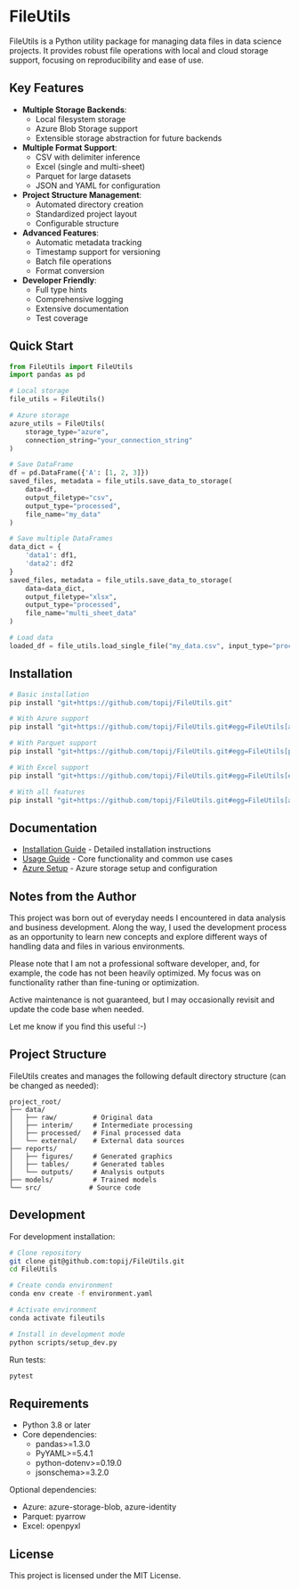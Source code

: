 # FileUtils

FileUtils is a Python utility package for managing data files in data science projects. It provides robust file operations with local and cloud storage support, focusing on reproducibility and ease of use.

## Key Features

- **Multiple Storage Backends**: 
  - Local filesystem storage
  - Azure Blob Storage support
  - Extensible storage abstraction for future backends
- **Multiple Format Support**: 
  - CSV with delimiter inference
  - Excel (single and multi-sheet)
  - Parquet for large datasets
  - JSON and YAML for configuration
- **Project Structure Management**: 
  - Automated directory creation
  - Standardized project layout
  - Configurable structure
- **Advanced Features**:
  - Automatic metadata tracking
  - Timestamp support for versioning
  - Batch file operations
  - Format conversion
- **Developer Friendly**:
  - Full type hints
  - Comprehensive logging
  - Extensive documentation
  - Test coverage

## Quick Start

```python
from FileUtils import FileUtils
import pandas as pd

# Local storage
file_utils = FileUtils()

# Azure storage
azure_utils = FileUtils(
    storage_type="azure",
    connection_string="your_connection_string"
)

# Save DataFrame
df = pd.DataFrame({'A': [1, 2, 3]})
saved_files, metadata = file_utils.save_data_to_storage(
    data=df,
    output_filetype="csv",
    output_type="processed",
    file_name="my_data"
)

# Save multiple DataFrames
data_dict = {
    'data1': df1,
    'data2': df2
}
saved_files, metadata = file_utils.save_data_to_storage(
    data=data_dict,
    output_filetype="xlsx",
    output_type="processed",
    file_name="multi_sheet_data"
)

# Load data
loaded_df = file_utils.load_single_file("my_data.csv", input_type="processed")
```

## Installation

```bash
# Basic installation
pip install "git+https://github.com/topij/FileUtils.git"

# With Azure support
pip install "git+https://github.com/topij/FileUtils.git#egg=FileUtils[azure]"

# With Parquet support
pip install "git+https://github.com/topij/FileUtils.git#egg=FileUtils[parquet]"

# With Excel support
pip install "git+https://github.com/topij/FileUtils.git#egg=FileUtils[excel]"

# With all features
pip install "git+https://github.com/topij/FileUtils.git#egg=FileUtils[all]"
```

## Documentation

- [Installation Guide](docs/INSTALLATION.md) - Detailed installation instructions
- [Usage Guide](docs/USAGE.md) - Core functionality and common use cases
- [Azure Setup](docs/AZURE_SETUP.md) - Azure storage setup and configuration


## Notes from the Author
This project was born out of everyday needs I encountered in data analysis and business development. Along the way, I used the development process as an opportunity to learn new concepts and explore different ways of handling data and files in various environments.

Please note that I am not a professional software developer, and, for example, the code has not been heavily optimized. My focus was on functionality rather than fine-tuning or optimization.

Active maintenance is not guaranteed, but I may occasionally revisit and update the code base when needed.

Let me know if you find this useful :-)

## Project Structure

FileUtils creates and manages the following default directory structure (can be changed as needed):
```
project_root/
├── data/
│   ├── raw/         # Original data
│   ├── interim/     # Intermediate processing
│   ├── processed/   # Final processed data
│   └── external/    # External data sources
├── reports/
│   ├── figures/     # Generated graphics
│   ├── tables/      # Generated tables
│   └── outputs/     # Analysis outputs
├── models/          # Trained models
└── src/            # Source code
```

## Development

For development installation:

```bash
# Clone repository
git clone git@github.com:topij/FileUtils.git
cd FileUtils

# Create conda environment
conda env create -f environment.yaml

# Activate environment
conda activate fileutils

# Install in development mode
python scripts/setup_dev.py
```

Run tests:
```bash
pytest
```

## Requirements

- Python 3.8 or later
- Core dependencies:
  - pandas>=1.3.0
  - PyYAML>=5.4.1
  - python-dotenv>=0.19.0
  - jsonschema>=3.2.0

Optional dependencies:
- Azure: azure-storage-blob, azure-identity
- Parquet: pyarrow
- Excel: openpyxl

## License

This project is licensed under the MIT License.